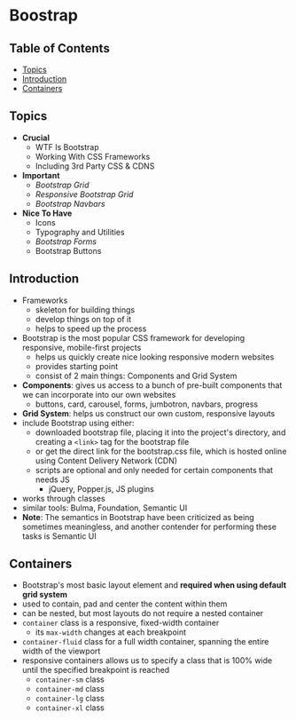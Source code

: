 # Boostrap

## Table of Contents <!-- omit in toc -->

- [Topics](#topics)
- [Introduction](#introduction)
- [Containers](#containers)


## Topics

- **Crucial**
  - WTF Is Bootstrap
  - Working With CSS Frameworks
  - Including 3rd Party CSS & CDNS
- **Important**
  - _Bootstrap Grid_
  - _Responsive Bootstrap Grid_
  - _Bootstrap Navbars_
- **Nice To Have**
  - Icons
  - Typography and Utilities
  - _Bootstrap Forms_
  - Bootstrap Buttons


## Introduction

- Frameworks
  - skeleton for building things
  - develop things on top of it
  - helps to speed up the process
- Bootstrap is the most popular CSS framework for developing responsive, mobile-first projects
  - helps us quickly create nice looking responsive modern websites
  - provides starting point
  - consist of 2 main things: Components and Grid System
- **Components**: gives us access to a bunch of pre-built components that we can incorporate into our own websites
  - buttons, card, carousel, forms, jumbotron, navbars, progress
- **Grid System**: helps us construct our own custom, responsive layouts
- include Bootstrap using either:
  - downloaded bootstrap file, placing it into the project's directory, and creating a `<link>` tag for the bootstrap file
  - or get the direct link for the bootstrap.css file, which is hosted online using Content Delivery Network (CDN)
  - scripts are optional and only needed for certain components that needs JS
    - jQuery, Popper.js, JS plugins
- works through classes
- similar tools: Bulma, Foundation, Semantic UI
- **Note**: The semantics in Bootstrap have been criticized as being sometimes meaningless, and another contender for performing these tasks is Semantic UI


## Containers

- Bootstrap's most basic layout element and **required when using default grid system**
- used to contain, pad and center the content within them
- can be nested, but most layouts do not require a nested container
- `container` class is a responsive, fixed-width container
  - its `max-width` changes at each breakpoint
- `container-fluid` class for a full width container, spanning the entire width of the viewport
- responsive containers allows us to specify a class that is 100% wide until the specified breakpoint is reached
  - `container-sm` class
  - `container-md` class
  - `container-lg` class
  - `container-xl` class
